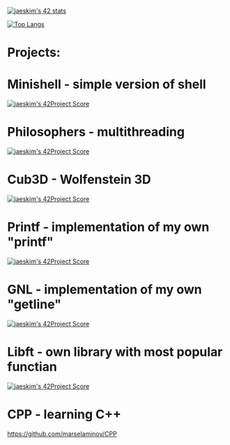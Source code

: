 <!--### Hi there 👋 -->

<!--
**marselaminov/marselaminov** is a ✨ _special_ ✨ repository because its `README.md` (this file) appears on your GitHub profile.

Here are some ideas to get you started:

- 🔭 I’m currently working on ...
- 🌱 I’m currently learning ...
- 👯 I’m looking to collaborate on ...
- 🤔 I’m looking for help with ...
- 💬 Ask me about ...
- 📫 How to reach me: ...
- 😄 Pronouns: ...
- ⚡ Fun fact: ...
-->

[![jaeskim's 42 stats](https://badge42.herokuapp.com/api/stats/legunshi?privacyEmail=true)](https://github.com/JaeSeoKim/badge42)


[![Top Langs](https://github-readme-stats.vercel.app/api/top-langs/?username=marselaminov&layout=compact)](https://github.com/anuraghazra/github-readme-stats)

# Projects:

# Minishell - simple version of shell
[![jaeskim's 42Project Score](https://badge42.herokuapp.com/api/project/legunshi/minishell)](https://github.com/marselaminov/minishell)

# Philosophers - multithreading
[![jaeskim's 42Project Score](https://badge42.herokuapp.com/api/project/legunshi/Philosophers)](https://github.com/marselaminov/philosophers)

# Cub3D - Wolfenstein 3D
[![jaeskim's 42Project Score](https://badge42.herokuapp.com/api/project/legunshi/cub3d)](https://github.com/marselaminov/cub3D)

# Printf - implementation of my own "printf"
[![jaeskim's 42Project Score](https://badge42.herokuapp.com/api/project/legunshi/ft_printf)](https://github.com/marselaminov/ft_printf)

# GNL - implementation of my own "getline"
[![jaeskim's 42Project Score](https://badge42.herokuapp.com/api/project/legunshi/get_next_line)](https://github.com/marselaminov/get_next_line)

# Libft - own library with most popular functian
[![jaeskim's 42Project Score](https://badge42.herokuapp.com/api/project/legunshi/Libft)](https://github.com/marselaminov/libft)

# CPP - learning C++
https://github.com/marselaminov/CPP


